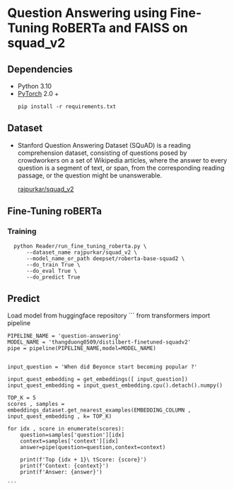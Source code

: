 # Question Answering using Fine-Tuning RoBERTa and FAISS on squad_v2

## Dependencies
- Python 3.10
- [PyTorch](https://github.com/pytorch/pytorch) 2.0 +
  ```
  pip install -r requirements.txt
  ```
## Dataset
- Stanford Question Answering Dataset (SQuAD) is a reading comprehension dataset, consisting of questions posed by crowdworkers on a set of Wikipedia articles, where the answer to every question is a segment of text, or span, from the corresponding reading passage, or the question might be unanswerable.

  [rajpurkar/squad_v2](https://huggingface.co/datasets/rajpurkar/squad_v2)

## Fine-Tuning roBERTa
  ### Training
  ```
    python Reader/run_fine_tuning_roberta.py \
        --dataset_name rajpurkar/squad_v2 \
        --model_name_or_path deepset/roberta-base-squad2 \
        --do_train True \
        --do_eval True \
        --do_predict True
  ```
## Predict
  Load model from huggingface repository
      ```
    from transformers import pipeline
    
    PIPELINE_NAME = 'question-answering'
    MODEL_NAME = 'thangduong0509/distilbert-finetuned-squadv2'
    pipe = pipeline(PIPELINE_NAME,model=MODEL_NAME)
    
    
    input_question = 'When did Beyonce start becoming popular ?'
    
    input_quest_embedding = get_embeddings([ input_question])
    input_quest_embedding = input_quest_embedding.cpu().detach().numpy()
    
    TOP_K = 5
    scores , samples = embeddings_dataset.get_nearest_examples(EMBEDDING_COLUMN , input_quest_embedding , k= TOP_K)
    
    for idx , score in enumerate(scores):
        question=samples['question'][idx]
        context=samples['context'][idx]
        answer=pipe(question=question,context=context)
        
        print(f'Top {idx + 1}\ tScore: {score}')
        print(f'Context: {context}')
        print(f'Answer: {answer}')
    
    ```
